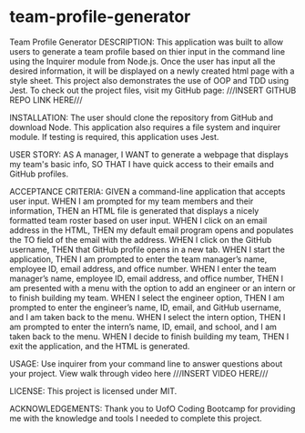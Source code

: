 # team-profile-generator
Team Profile Generator
DESCRIPTION:
This application was built to allow users to generate a team profile based on thier input in the command line using the Inquirer module from Node.js.
Once the user has input all the desired information, it will be displayed on a newly created html page with a style sheet. 
This project also demonstrates the use of OOP and TDD using Jest.
To check out the project files, visit my GitHub page: ///INSERT GITHUB REPO LINK HERE///
 
INSTALLATION:
The user should clone the repository from GitHub and download Node. 
This application also requires a file system and inquirer module. If testing is required, this application uses Jest.

USER STORY:
AS A manager, I WANT to generate a webpage that displays my team's basic info, SO THAT I have quick access to their emails and GitHub profiles.

ACCEPTANCE CRITERIA:
GIVEN a command-line application that accepts user input. 
WHEN I am prompted for my team members and their information, THEN an HTML file is generated that displays a nicely formatted team roster based on user input.
WHEN I click on an email address in the HTML, THEN my default email program opens and populates the TO field of the email with the address.
WHEN I click on the GitHub username, THEN that GitHub profile opens in a new tab.
WHEN I start the application, THEN I am prompted to enter the team manager’s name, employee ID, email address, and office number.
WHEN I enter the team manager’s name, employee ID, email address, and office number, THEN I am presented with a menu with the option to add an engineer or an intern or to finish building my team.
WHEN I select the engineer option, THEN I am prompted to enter the engineer’s name, ID, email, and GitHub username, and I am taken back to the menu.
WHEN I select the intern option, THEN I am prompted to enter the intern’s name, ID, email, and school, and I am taken back to the menu.
WHEN I decide to finish building my team, THEN I exit the application, and the HTML is generated.

USAGE:
Use inquirer from your command line to answer questions about your project. View walk through video here ///INSERT VIDEO HERE///

LICENSE:
This project is licensed under MIT.

ACKNOWLEDGEMENTS:
Thank you to UofO Coding Bootcamp for providing me with the knowledge and tools I needed to complete this project.
